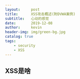 ```yaml
---
layout:     post
title:      XSS攻击概述(附DVWA案例)
subtitle:   心动的感觉
date:       2019-12-08
author:     kevin
header-img: img/green-bg.jpg
catalog: true
tags:
    - security
    - XSS
---
```




## XSS是啥







